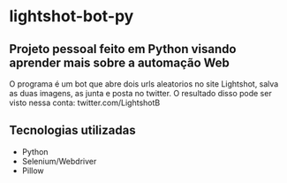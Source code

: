 # lightshot-bot-py
## Projeto pessoal feito em Python visando aprender mais sobre a automação Web
O programa é um bot que abre dois urls aleatorios no site Lightshot, salva as duas imagens, as junta e posta no twitter.
O resultado disso pode ser visto nessa conta: twitter.com/LightshotB
## Tecnologias utilizadas
* Python
* Selenium/Webdriver
* Pillow
